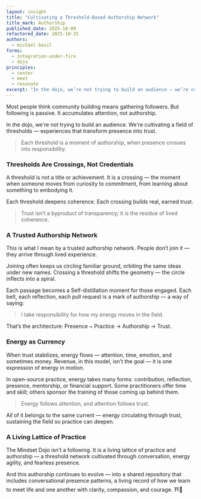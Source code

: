 ```yaml
---
layout: insight
title: "Cultivating a Threshold-Based Authorship Network"
title_mark: Authorship
published_date: 2025-10-09
refactored_date: 2025-10-25
authors: 
  - michael-basil
forms:
  - integration-under-fire
  - dojo
principles:
  - center
  - meet
  - resonate
excerpt: "In the dojo, we’re not trying to build an audience — we’re cultivating a field of thresholds: experiences that transform presence into trust."
---
```


Most people think community building means gathering followers. But following is passive. It accumulates attention, not authorship.

In the dojo, we're not trying to build an audience. We're cultivating a field of thresholds — experiences that transform presence into trust.

> Each threshold is a moment of authorship, when presence crosses into responsibility.

### Thresholds Are Crossings, Not Credentials

A threshold is not a title or achievement. It is a crossing — the moment when someone moves from curiosity to commitment, from learning about something to embodying it.

Each threshold deepens coherence. Each crossing builds real, earned trust.

> Trust isn’t a byproduct of transparency; it is the residue of lived coherence.

### A Trusted Authorship Network

This is what I mean by a trusted authorship network. People don’t join it — they arrive through lived experience.

Joining often keeps us circling familiar ground, orbiting the same ideas under new names. Crossing a threshold shifts the geometry — the circle inflects into a spiral.

Each passage becomes a Self-distillation moment for those engaged. Each belt, each reflection, each pull request is a mark of authorship — a way of saying:

> I take responsibility for how my energy moves in the field.

That’s the architecture: Presence ~ Practice → Authorship → Trust.

### Energy as Currency

When trust stabilizes, energy flows — attention, time, emotion, and sometimes money. Revenue, in this model, isn’t the goal — it is one expression of energy in motion.

In open-source practice, energy takes many forms: contribution, reflection, presence, mentorship, or financial support. Some practitioners offer time and skill; others sponsor the training of those coming up behind them.

> Energy follows attention, and attention follows trust.

All of it belongs to the same current — energy circulating through trust, sustaining the field so practice can deepen.

### A Living Lattice of Practice

The Mindset Dojo isn’t a following. It is a living lattice of practice and authorship — a threshold network cultivated through conversation, energy agility, and fearless presence.

And this authorship continues to evolve — into a shared repository that includes conversational presence patterns, a living record of how we learn to meet life and one another with clarity, compassion, and courage.
⛩️🌿
